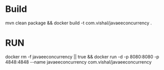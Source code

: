 # Build
mvn clean package && docker build -t com.vishal/javaeeconcurrency .

# RUN

docker rm -f javaeeconcurrency || true && docker run -d -p 8080:8080 -p 4848:4848 --name javaeeconcurrency com.vishal/javaeeconcurrency 